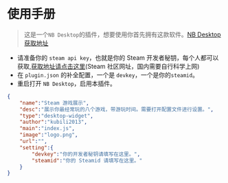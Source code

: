 # 使用手册

> 这是一个`NB Desktop`的插件，想要使用你首先拥有这款软件。[NB Desktop 获取地址](https://store.steampowered.com/app/1064820/NB_Desktop/)

* 请准备你的 `steam api key`，也就是你的 Steam 开发者秘钥，每个人都可以获取,[获取地址请点击这里](https://steamcommunity.com/dev/apikey)(Steam 社区网址，国内需要自行科学上网)
* 在 `plugin.json` 的补全配置，一个是 `devkey`，一个是你的`steamid`。
* 重启打开 `NB Desktop`，启用本插件。
```json
{
    "name":"Steam 游戏展示",
    "desc":"展示你最经常玩的八个游戏，带游玩时间。需要打开配置文件进行设置。",
    "type":"desktop-widget",
    "author":"kubili2013",
    "main":"index.js",
    "image":"logo.png",
    "url":"",
    "setting":{
        "devkey":"你的开发者秘钥请填写在这里。",
        "steamid":"你的 Steamid 请填写在这里。"
    }
}
```